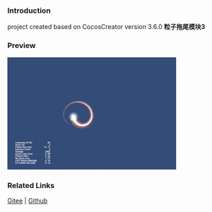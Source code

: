 ### Introduction

project created based on CocosCreator version 3.6.0 **粒子拖尾模块3** 

### Preview
![image](../../../gif/202203/2022030534.gif)

### Related Links
[Gitee](https://gitee.com/mirrors_cocos-creator/test-cases-3d/blob/v3.0/assets/cases/particle) | [Github](https://github.com/cocos-creator/test-cases-3d/blob/v3.0/assets/cases/particle)